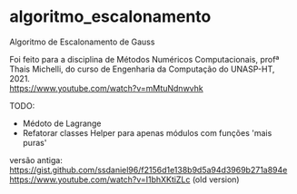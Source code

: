 # algoritmo_escalonamento
Algoritmo de Escalonamento de Gauss

Foi feito para a disciplina de Métodos Numéricos Computacionais, profª Thais Michelli, do curso de Engenharia da Computação do UNASP-HT, 2021.<br>
https://www.youtube.com/watch?v=mMtuNdnwvhk


TODO:
+ Médoto de Lagrange
+ Refatorar classes Helper para apenas módulos com funções 'mais puras'

versão antiga:<br>
https://gist.github.com/ssdaniel96/f2156d1e138b9d5a94d3969b271a894e<br>
https://www.youtube.com/watch?v=I1bhXKtiZLc (old version)
